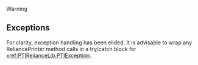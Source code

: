 > [!Warning]
> ## Exceptions
> For clarity, exception handling has been elided. It is advisable to wrap any ReliancePrinter 
> method calls in a try/catch block for <xref:PTIRelianceLib.PTIException>.